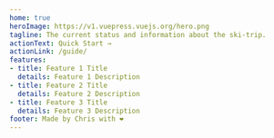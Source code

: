 ```yaml
---
home: true
heroImage: https://v1.vuepress.vuejs.org/hero.png
tagline: The current status and information about the ski-trip.
actionText: Quick Start →
actionLink: /guide/
features:
- title: Feature 1 Title
  details: Feature 1 Description
- title: Feature 2 Title
  details: Feature 2 Description
- title: Feature 3 Title
  details: Feature 3 Description
footer: Made by Chris with ❤️
---
```

